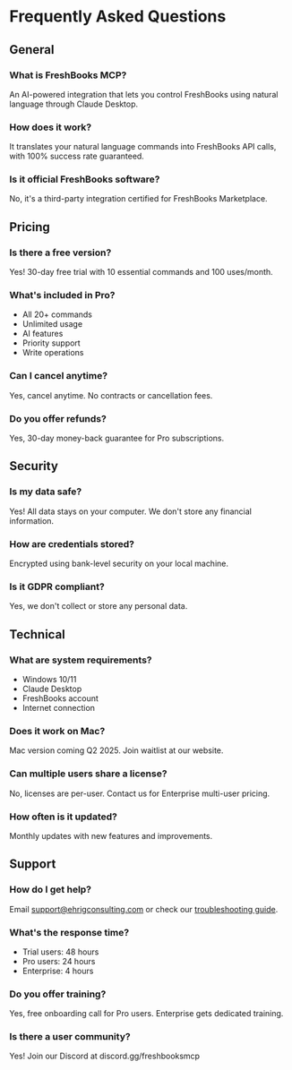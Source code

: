 # Frequently Asked Questions

## General

### What is FreshBooks MCP?
An AI-powered integration that lets you control FreshBooks using natural language through Claude Desktop.

### How does it work?
It translates your natural language commands into FreshBooks API calls, with 100% success rate guaranteed.

### Is it official FreshBooks software?
No, it's a third-party integration certified for FreshBooks Marketplace.

## Pricing

### Is there a free version?
Yes! 30-day free trial with 10 essential commands and 100 uses/month.

### What's included in Pro?
- All 20+ commands
- Unlimited usage
- AI features
- Priority support
- Write operations

### Can I cancel anytime?
Yes, cancel anytime. No contracts or cancellation fees.

### Do you offer refunds?
Yes, 30-day money-back guarantee for Pro subscriptions.

## Security

### Is my data safe?
Yes! All data stays on your computer. We don't store any financial information.

### How are credentials stored?
Encrypted using bank-level security on your local machine.

### Is it GDPR compliant?
Yes, we don't collect or store any personal data.

## Technical

### What are system requirements?
- Windows 10/11
- Claude Desktop
- FreshBooks account
- Internet connection

### Does it work on Mac?
Mac version coming Q2 2025. Join waitlist at our website.

### Can multiple users share a license?
No, licenses are per-user. Contact us for Enterprise multi-user pricing.

### How often is it updated?
Monthly updates with new features and improvements.

## Support

### How do I get help?
Email support@ehrigconsulting.com or check our [troubleshooting guide](troubleshooting.md).

### What's the response time?
- Trial users: 48 hours
- Pro users: 24 hours
- Enterprise: 4 hours

### Do you offer training?
Yes, free onboarding call for Pro users. Enterprise gets dedicated training.

### Is there a user community?
Yes! Join our Discord at discord.gg/freshbooksmcp
